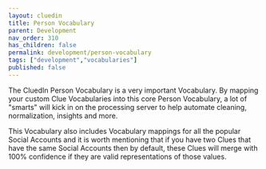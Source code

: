 ```yaml
---
layout: cluedin
title: Person Vocabulary
parent: Development
nav_order: 310
has_children: false
permalink: development/person-vocabulary
tags: ["development","vocabularies"]
published: false
---
```


The CluedIn Person Vocabulary is a very important Vocabulary. By mapping your custom Clue Vocabularies into this core Person Vocabulary, a lot of "smarts" will kick in on the processing server to help automate cleaning, normalization, insights and more. 

This Vocabulary also includes Vocabulary mappings for all the popular Social Accounts and it is worth mentioning that if you have two Clues that have the same Social Accounts then by default, these Clues will merge with 100% confidence if they are valid representations of those values. 